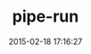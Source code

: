 ---
layout: post
title:  "pipe-run"
repo:   "martinkozak/pipe-run"
date:   2015-02-18 17:16:27
gemurl: https://github.com/martinkozak/pipe-run
---